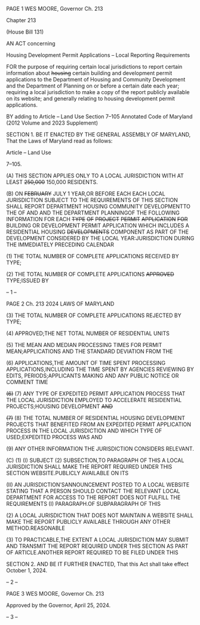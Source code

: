 PAGE 1
WES MOORE, Governor Ch. 213

Chapter 213

(House Bill 131)

AN ACT concerning

Housing Development Permit Applications – Local Reporting Requirements

FOR the purpose of requiring certain local jurisdictions to report certain information about
~~housing~~ certain building and development permit applications to the Department of
Housing and Community Development and the Department of Planning on or before
a certain date each year; requiring a local jurisdiction to make a copy of the report
publicly available on its website; and generally relating to housing development
permit applications.

BY adding to
Article – Land Use
Section 7–105
Annotated Code of Maryland
(2012 Volume and 2023 Supplement)

SECTION 1. BE IT ENACTED BY THE GENERAL ASSEMBLY OF MARYLAND,
That the Laws of Maryland read as follows:

Article – Land Use

7–105.

(A) THIS SECTION APPLIES ONLY TO A LOCAL JURISDICTION WITH AT LEAST
~~250,000~~ 150,000 RESIDENTS.

(B) ON ~~FEBRUARY~~ JULY 1 YEAR,OR BEFORE EACH EACH LOCAL
JURISDICTION SUBJECT TO THE REQUIREMENTS OF THIS SECTION SHALL REPORT
DEPARTMENT HOUSING COMMUNITY DEVELOPMENTTO THE OF AND AND THE
DEPARTMENT PLANNINGOF THE FOLLOWING INFORMATION FOR EACH ~~TYPE~~ ~~OF~~
~~PROJECT~~ ~~PERMIT~~ ~~APPLICATION~~ ~~FOR~~ BUILDING OR DEVELOPMENT PERMIT
APPLICATION WHICH INCLUDES A RESIDENTIAL HOUSING ~~DEVELOPMENTS~~
COMPONENT AS PART OF THE DEVELOPMENT CONSIDERED BY THE LOCAL
YEAR:JURISDICTION DURING THE IMMEDIATELY PRECEDING CALENDAR

(1) THE TOTAL NUMBER OF COMPLETE APPLICATIONS RECEIVED BY
TYPE;

(2) THE TOTAL NUMBER OF COMPLETE APPLICATIONS ~~APPROVED~~
TYPE;ISSUED BY

– 1 –

PAGE 2
Ch. 213 2024 LAWS OF MARYLAND

(3) THE TOTAL NUMBER OF COMPLETE APPLICATIONS REJECTED BY
TYPE;

(4) APPROVED;THE NET TOTAL NUMBER OF RESIDENTIAL UNITS

(5) THE MEAN AND MEDIAN PROCESSING TIMES FOR PERMIT
MEAN;APPLICATIONS AND THE STANDARD DEVIATION FROM THE

(6) APPLICATIONS,THE AMOUNT OF TIME SPENT PROCESSING
APPLICATIONS,INCLUDING THE TIME SPENT BY AGENCIES REVIEWING BY
EDITS, PERIODS;APPLICANTS MAKING AND ANY PUBLIC NOTICE OR COMMENT TIME

~~(6)~~ (7) ANY TYPE OF EXPEDITED PERMIT APPLICATION PROCESS
THAT THE LOCAL JURISDICTION EMPLOYED TO ACCELERATE RESIDENTIAL
PROJECTS;HOUSING DEVELOPMENT ~~AND~~

~~(7)~~ (8) THE TOTAL NUMBER OF RESIDENTIAL HOUSING
DEVELOPMENT PROJECTS THAT BENEFITED FROM AN EXPEDITED PERMIT
APPLICATION PROCESS IN THE LOCAL JURISDICTION AND WHICH TYPE OF
USED;EXPEDITED PROCESS WAS AND

(9) ANY OTHER INFORMATION THE JURISDICTION CONSIDERS
RELEVANT.

(C) (1) (I) SUBJECT (2) SUBSECTION,TO PARAGRAPH OF THIS A LOCAL
JURISDICTION SHALL MAKE THE REPORT REQUIRED UNDER THIS SECTION
WEBSITE.PUBLICLY AVAILABLE ON ITS

(II) AN JURISDICTION’SANNOUNCEMENT POSTED TO A LOCAL
WEBSITE STATING THAT A PERSON SHOULD CONTACT THE RELEVANT LOCAL
DEPARTMENT FOR ACCESS TO THE REPORT DOES NOT FULFILL THE REQUIREMENTS
(I) PARAGRAPH.OF SUBPARAGRAPH OF THIS

(2) A LOCAL JURISDICTION THAT DOES NOT MAINTAIN A WEBSITE
SHALL MAKE THE REPORT PUBLICLY AVAILABLE THROUGH ANY OTHER
METHOD.REASONABLE

(3) TO PRACTICABLE,THE EXTENT A LOCAL JURISDICTION MAY
SUBMIT AND TRANSMIT THE REPORT REQUIRED UNDER THIS SECTION AS PART OF
ARTICLE.ANOTHER REPORT REQUIRED TO BE FILED UNDER THIS

SECTION 2. AND BE IT FURTHER ENACTED, That this Act shall take effect
October 1, 2024.

– 2 –

PAGE 3
WES MOORE, Governor Ch. 213

Approved by the Governor, April 25, 2024.

– 3 –